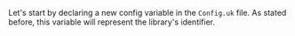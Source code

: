 Let's start by declaring a new config variable in the `Config.uk` file.
As stated before, this variable will represent the library's identifier.
